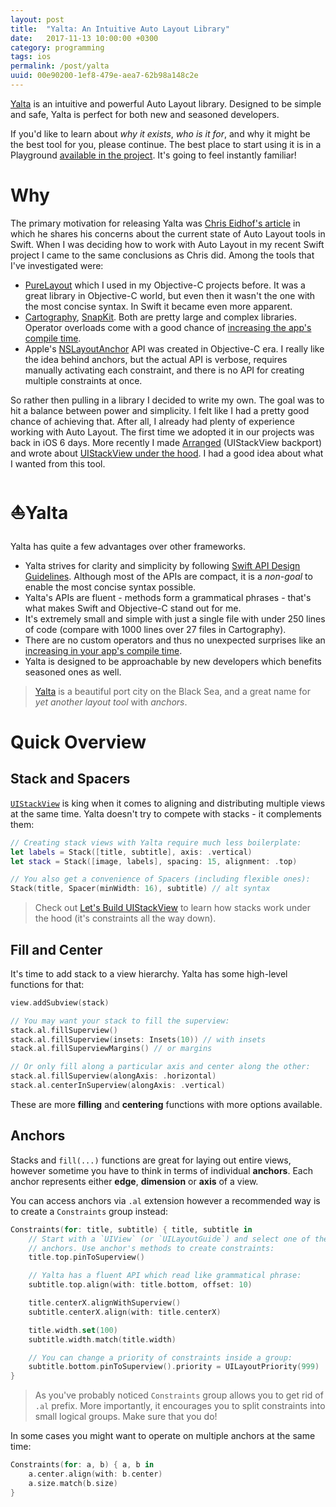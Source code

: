 ```yaml
---
layout: post
title:  "Yalta: An Intuitive Auto Layout Library"
date:   2017-11-13 10:00:00 +0300
category: programming
tags: ios
permalink: /post/yalta
uuid: 00e90200-1ef8-479e-aea7-62b98a148c2e
---
```



[Yalta](https://github.com/kean/Yalta) is an intuitive and powerful Auto Layout library. Designed to be simple and safe, Yalta is perfect for both new and seasoned developers.

If you'd like to learn about *why it exists*, *who is it for*, and why it might be the best tool for you, please continue. The best place to start using it is in a Playground [available in the project](https://github.com/kean/Yalta). It's going to feel instantly familiar!


# Why

The primary motivation for releasing Yalta was [Chris Eidhof's article](http://chris.eidhof.nl/post/micro-autolayout-dsl/) in which he shares his concerns about the current state of Auto Layout tools in Swift. When I was deciding how to work with Auto Layout in my recent Swift project I came to the same conclusions as Chris did. Among the tools that I've investigated were:

- [PureLayout](https://github.com/PureLayout/PureLayout) which I used in my Objective-C projects before. It was a great library in Objective-C world, but even then it wasn't the one with the most concise syntax. In Swift it became even more apparent.
- [Cartography](https://github.com/robb/Cartography), [SnapKit](https://github.com/SnapKit/SnapKit). Both are pretty large and complex libraries. Operator overloads come with a good chance of [increasing the app's compile time](https://github.com/robb/Cartography/issues/215).
- Apple's [NSLayoutAnchor](https://developer.apple.com/library/ios/documentation/AppKit/Reference/NSLayoutAnchor_ClassReference/index.html) API was created in Objective-C era. I really like the idea behind anchors, but the actual API is verbose, requires manually activating each constraint, and there is no API for creating multiple constraints at once.

So rather then pulling in a library I decided to write my own. The goal was to hit a balance between power and simplicity. I felt like I had a pretty good chance of achieving that. After all, I already had plenty of experience working with Auto Layout. The first time we adopted it in our projects was back in iOS 6 days. More recently I made [Arranged](https://github.com/kean/Arranged) (UIStackView backport) and wrote about [UIStackView under the hood](https://kean.github.io/post/lets-build-uistackview). I had a good idea about what I wanted from this tool.


# ⛵Yalta

Yalta has quite a few advantages over other frameworks.

- Yalta strives for clarity and simplicity by following [Swift API Design Guidelines](https://swift.org/documentation/api-design-guidelines/). Although most of the APIs are compact, it is a *non-goal* to enable the most concise syntax possible.
- Yalta's APIs are fluent - methods form a grammatical phrases - that's what makes Swift and Objective-C stand out for me.
- It's extremely small and simple with just a single file with under 250 lines of code (compare with 1000 lines over 27 files in Cartography).
- There are no custom operators and thus no unexpected surprises like an [increasing in your app's compile time](https://github.com/robb/Cartography/issues/215).
- Yalta is designed to be approachable by new developers which benefits seasoned ones as well.

> [Yalta](https://en.wikipedia.org/wiki/Yalta) is a beautiful port city on the Black Sea, and a great name for *yet another layout tool* with *anchors*.


# Quick Overview

## Stack and Spacers

[`UIStackView`](https://developer.apple.com/documentation/uikit/uistackview) is king when it comes to aligning and distributing multiple views at the same time. Yalta doesn't try to compete with stacks - it complements them: 

```swift
// Creating stack views with Yalta require much less boilerplate:
let labels = Stack([title, subtitle], axis: .vertical)
let stack = Stack([image, labels], spacing: 15, alignment: .top)

// You also get a convenience of Spacers (including flexible ones):
Stack(title, Spacer(minWidth: 16), subtitle) // alt syntax
```

> Check out [Let's Build UIStackView](https://kean.github.io/post/lets-build-uistackview) to learn how stacks work under the hood (it's constraints all the way down).

## Fill and Center

It's time to add stack to a view hierarchy. Yalta has some high-level functions for that:

```swift
view.addSubview(stack)

// You may want your stack to fill the superview:
stack.al.fillSuperview()
stack.al.fillSuperview(insets: Insets(10)) // with insets
stack.al.fillSuperviewMargins() // or margins

// Or only fill along a particular axis and center along the other:
stack.al.fillSuperview(alongAxis: .horizontal)
stack.al.centerInSuperview(alongAxis: .vertical)
```

These are more **filling** and **centering** functions with more options available.


## Anchors

Stacks and `fill(...)` functions are great for laying out entire views, however sometime you have to think in terms of individual **anchors**. Each anchor represents either **edge**, **dimension** or **axis** of a view.

You can access anchors via `.al` extension however a recommended way is to create a `Constraints` group instead:

```swift
Constraints(for: title, subtitle) { title, subtitle in
    // Start with a `UIView` (or `UILayoutGuide`) and select one of the object's
    // anchors. Use anchor's methods to create constraints:
    title.top.pinToSuperview()

    // Yalta has a fluent API which read like grammatical phrase:
    subtitle.top.align(with: title.bottom, offset: 10)

    title.centerX.alignWithSuperview()
    subtitle.centerX.align(with: title.centerX)

    title.width.set(100)
    subtitle.width.match(title.width)

    // You can change a priority of constraints inside a group:
    subtitle.bottom.pinToSuperview().priority = UILayoutPriority(999)
}
```

> As you've probably noticed `Constraints` group allows you to get rid of `.al` prefix. More importantly, it encourages you to split constraints into small logical groups. Make sure that you do!

In some cases you might want to operate on multiple anchors at the same time:

```swift
Constraints(for: a, b) { a, b in
    a.center.align(with: b.center)
    a.size.match(b.size)
}
```
